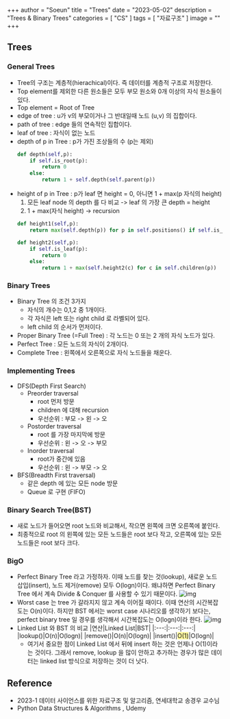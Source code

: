 +++
author = "Soeun"
title = "Trees"
date = "2023-05-02"
description = "Trees & Binary Trees"
categories = [
    "CS"
]
tags = [
    "자료구조"
]
image = ""
+++
## Trees

### General Trees
- Tree의 구조는 계층적(hierachical)이다. 즉 데이터를 계층적 구조로 저장한다.
- Top element를 제외한 다른 원소들은 모두 부모 원소와 0개 이상의 자식 원소들이 있다. 
- Top element = Root of Tree
- edge of tree : u가 v의 부모이거나 그 반대일때 노드 (u,v) 의 집합이다.
- path of tree : edge 들의 연속적인 집합이다. 
- leaf of tree : 자식이 없는 노드
- depth of p in Tree : p가 가진 조상들의 수 (p는 제외)
    ```python
    def depth(self,p):
        if self.is_root(p):
            return 0
        else:
            return 1 + self.depth(self.parent(p))
    ```
- height of p in Tree : p가 leaf 면 height = 0, 아니면 1 + max(p 자식의 height)
    1. 모든 leaf node 의 depth 를 다 비교 -> leaf 의 가장 큰 depth = height
    2. 1 + max(자식 height) -> recursion
    ```python
    def height1(self,p):
        return max(self.depth(p)) for p in self.positions() if self.is_leaf(p)

    def height2(self,p):
        if self.is_leaf(p):
            return 0 
        else:
            return 1 + max(self.height2(c) for c in self.children(p)) 
    ```
### Binary Trees
- Binary Tree 의 조건 3가지
  - 자식의 개수는 0,1,2 중 1개이다.
  - 각 자식은 left 또는 right child 로 라벨되어 있다.
  - left child 의 순서가 먼저이다.
- Proper Binary Tree (=Full Tree) : 각 노드는 0 또는 2 개의 자식 노드가 있다.
- Perfect Tree : 모든 노드의 자식이 2개이다.
- Complete Tree : 왼쪽에서 오른쪽으로 자식 노드들을 채운다. 

### Implementing Trees
- DFS(Depth First Search)
  - Preorder traversal
    - root 먼저 방문
    - children 에 대해 recursion
    - 우선순위 : 부모 -> 왼 -> 오
  - Postorder traversal
    - root 를 가장 마지막에 방문
    - 우선순위 : 왼 -> 오 -> 부모
  - Inorder traversal
    - root가 중간에 있음
    - 우선순위 : 왼 -> 부모 -> 오
- BFS(Breadth First traversal)
  - 같은 depth 에 있는 모든 node 방문
  - Queue 로 구현 (FIFO)

### Binary Search Tree(BST)
- 새로 노드가 들어오면 root 노드와 비교해서, 작으면 왼쪽에 크면 오른쪽에 붙인다.
- 최종적으로 root 의 왼쪽에 있는 모든 노드들은 root 보다 작고, 오른쪽에 있는 모든 노드들은 root 보다 크다.

### BigO
- Perfect Binary Tree 라고 가정하자. 이때 노드를 찾는 것(lookup), 새로운 노드 삽입(insert), 노드 제거(remove) 모두 O(logn)이다. 왜냐하면 Perfect Binary Tree 에서 계속 Divide & Conquer 를 사용할 수 있기 때문이다. 
    ![img](https://github.com/ddoddii/ddoddii.github.io/assets/95014836/dea2c9a6-5e7a-403b-b055-35eef083808c)
- Worst case 는 tree 가 갈라지지 않고 계속 이어질 때이다. 이때 연산의 시간복잡도는 O(n)이다. 하지만 BST 에서는 worst case 시나리오를 생각하기 보다는, perfect binary tree 일 경우를 생각해서 시간복잡도는 O(logn)이라 한다. 
    ![img](https://github.com/ddoddii/ddoddii.github.io/assets/95014836/99e1f2e5-874c-447f-a3a4-aa56647ed298)
- Linked List 와 BST 의 비교 
    |연산|Linked List|BST|
    |:---:|:---:|:---:|
    |lookup()|O(n)|O(logn)|
    |remove()|O(n)|O(logn)|
    |insert()|<span style="background-color: #FFF59D">O(1)</span>|O(logn)|
    - 여기서 중요한 점이 Linked List 에서 뒤에 insert 하는 것은 언제나 O(1)이라는 것이다. 그래서 remove, lookup 을 많이 안하고 추가하는 경우가 많은 데이터는 linked list 방식으로 저장하는 것이 더 낫다. 
## Reference
- 2023-1 데이터 사이언스를 위한 자료구조 및 알고리즘, 연세대학교 송경우 교수님
- Python Data Structures & Algorithms , Udemy